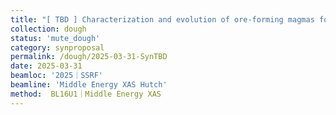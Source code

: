 ```yaml
---         
title: "[ TBD ] Characterization and evolution of ore-forming magmas for iron oxide-apatite deposits: Perspectives from apatite"
collection: dough
status: 'mute_dough'
category: synproposal
permalink: /dough/2025-03-31-SynTBD
date: 2025-03-31
beamloc: '2025｜SSRF'
beamline: 'Middle Energy XAS Hutch'
method:  BL16U1｜Middle Energy XAS
---
```

